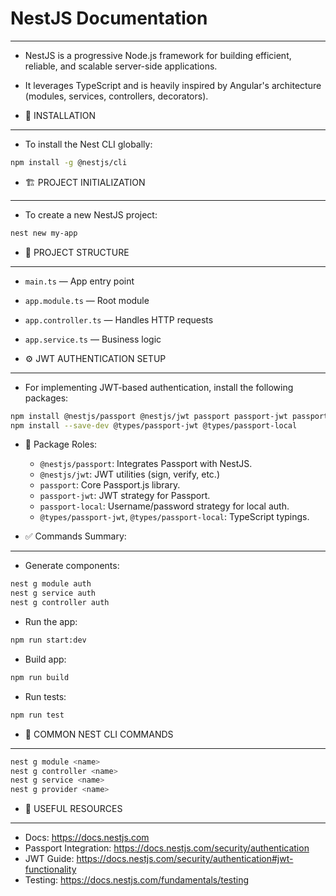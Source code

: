 # NestJS Documentation

---

- NestJS is a progressive Node.js framework for building efficient, reliable, and scalable server-side applications.
- It leverages TypeScript and is heavily inspired by Angular's architecture (modules, services, controllers, decorators).

- 🔧 INSTALLATION

---

- To install the Nest CLI globally:

```bash
npm install -g @nestjs/cli
```

- 🏗️ PROJECT INITIALIZATION

---

- To create a new NestJS project:

```bash
nest new my-app
```

- 📁 PROJECT STRUCTURE

---

- `main.ts` — App entry point
- `app.module.ts` — Root module
- `app.controller.ts` — Handles HTTP requests
- `app.service.ts` — Business logic

- ⚙️ JWT AUTHENTICATION SETUP

---

- For implementing JWT-based authentication, install the following packages:

```bash
npm install @nestjs/passport @nestjs/jwt passport passport-jwt passport-local
npm install --save-dev @types/passport-jwt @types/passport-local
```

- 🔹 Package Roles:

  - `@nestjs/passport`: Integrates Passport with NestJS.
  - `@nestjs/jwt`: JWT utilities (sign, verify, etc.)
  - `passport`: Core Passport.js library.
  - `passport-jwt`: JWT strategy for Passport.
  - `passport-local`: Username/password strategy for local auth.
  - `@types/passport-jwt`, `@types/passport-local`: TypeScript typings.

- ✅ Commands Summary:

---

- Generate components:

```bash
nest g module auth
nest g service auth
nest g controller auth
```

- Run the app:

```bash
npm run start:dev
```

- Build app:

```bash
npm run build
```

- Run tests:

```bash
npm run test
```

- 🧰 COMMON NEST CLI COMMANDS

---

```bash
nest g module <name>
nest g controller <name>
nest g service <name>
nest g provider <name>
```

- 🧠 USEFUL RESOURCES

---

- Docs: https://docs.nestjs.com
- Passport Integration: https://docs.nestjs.com/security/authentication
- JWT Guide: https://docs.nestjs.com/security/authentication#jwt-functionality
- Testing: https://docs.nestjs.com/fundamentals/testing
